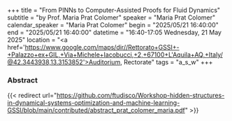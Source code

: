 +++
title = "From PINNs to Computer-Assisted Proofs for Fluid Dynamics"
subtitle = "by Prof. Maria Prat Colomer"
speaker = "Maria Prat Colomer"
calendar_speaker = "Maria Prat Colomer"
begin = "2025/05/21  16:40:00"
end = "2025/05/21  16:40:00"
datetime = "16:40-17:05 Wednesday, 21 May 2025"
location = "<a href='https://www.google.com/maps/dir//Rettorato+GSSI+-+Palazzo+ex+GIL,+Via+Michele+Iacobucci,+2,+67100+L'Aquila+AQ,+Italy/@42.3443938,13.3153852'>Auditorium, Rectorate</a>"
tags = "a_s_w"
+++

### Abstract
{{< redirect url="https://github.com/ftudisco/Workshop-hidden-structures-in-dynamical-systems-optimization-and-machine-learning-GSSI/blob/main/contributed/abstract_prat_colomer_maria.pdf" >}}
